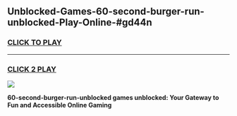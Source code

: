 
## Unblocked-Games-60-second-burger-run-unblocked-Play-Online-#gd44n
<h3>
<a href="https://premium.freeplayer.one?title=60-second-burger-run-unblocked&ref=27F">CLICK TO PLAY</a></h3>
<hr>

<h3>
<a href="https://premium.freeplayer.one?title=60-second-burger-run-unblocked&ref=27F">CLICK 2 PLAY</a>
  
</h3>

<a href="https://premium.freeplayer.one?title=60-second-burger-run-unblocked&ref=27F"><img src="https://clearcache.store/games.png"></a>


**60-second-burger-run-unblocked games unblocked: Your Gateway to Fun and Accessible Online Gaming**
